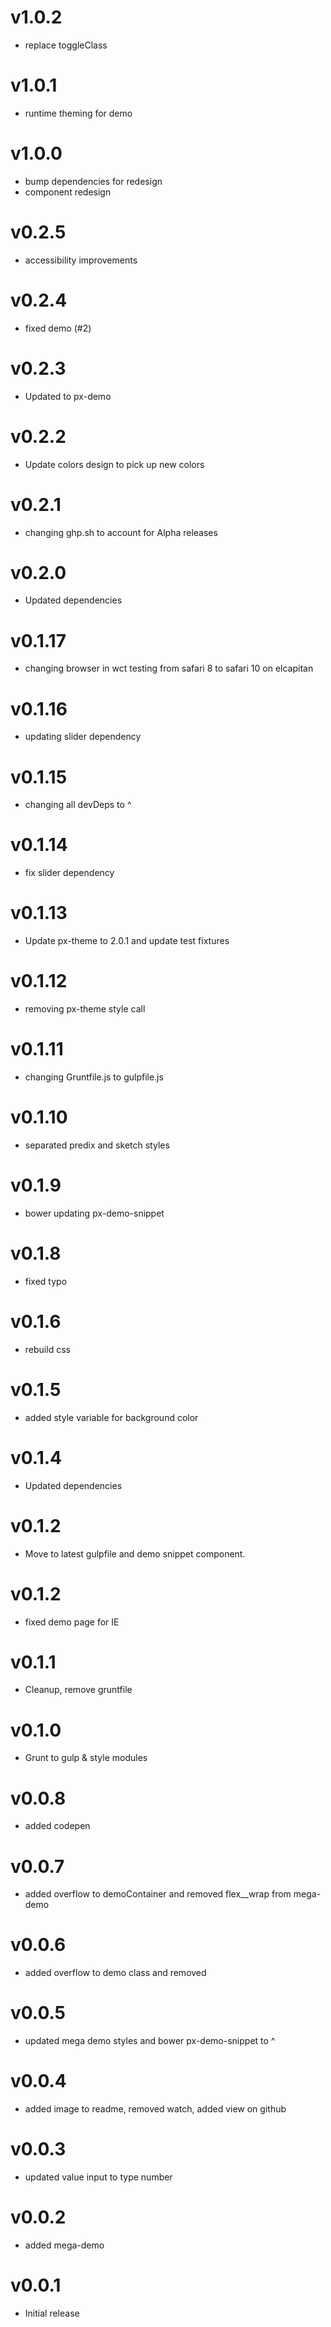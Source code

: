 v1.0.2
==================
* replace toggleClass

v1.0.1
==================
* runtime theming for demo

v1.0.0
==================
* bump dependencies for redesign
* component redesign

v0.2.5
==================
* accessibility improvements

v0.2.4
==================
* fixed demo (#2)

v0.2.3
==================
* Updated to px-demo

v0.2.2
==================
* Update colors design to pick up new colors

v0.2.1
==================
* changing ghp.sh to account for Alpha releases

v0.2.0
==================
* Updated dependencies

v0.1.17
==================
* changing browser in wct testing from safari 8 to safari 10 on elcapitan

v0.1.16
==================
* updating slider dependency

v0.1.15
==================
* changing all devDeps to ^

v0.1.14
==================
* fix slider dependency

v0.1.13
==================
* Update px-theme to 2.0.1 and update test fixtures

v0.1.12
==================
* removing px-theme style call


v0.1.11
==================
* changing Gruntfile.js to gulpfile.js

v0.1.10
==================
* separated predix and sketch styles

v0.1.9
==================
* bower updating px-demo-snippet

v0.1.8
==================
* fixed typo

v0.1.6
==================
* rebuild css

v0.1.5
==================
* added style variable for background color

v0.1.4
==================
* Updated dependencies

v0.1.2
==================
* Move to latest gulpfile and demo snippet component.

v0.1.2
==================
* fixed demo page for IE

v0.1.1
==================
* Cleanup, remove gruntfile

v0.1.0
==================
* Grunt to gulp & style modules

v0.0.8
==================
* added codepen

v0.0.7
==================
* added overflow to demoContainer and removed flex__wrap from mega-demo

v0.0.6
==================
* added overflow to demo class and removed <br>

v0.0.5
==================
* updated mega demo styles and bower px-demo-snippet to ^

v0.0.4
==================
* added image to readme, removed watch, added view on github

v0.0.3
==================
* updated value input to type number

v0.0.2
==================
* added mega-demo

v0.0.1
==================
* Initial release

